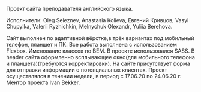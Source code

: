 Проект сайта преподавателя английского языка.

Исполнители: Oleg Seleznev,
             Anastasia Kolieva,
             Eвгений Кривцов,
             Vasyl Chupylka,
             Valerii Ryzhichkin,
             Melnychuk Olexandr,
             Yuliia Berehova.
             
Сайт выполнен по адаптивной вёрстке,в трёх вариантах под мобильный телефон, планшет и ПК. 
Все работа выполнена с использованием Flexbox. Именование классов по ВЕМ. В проекте использовался SASS.
В header сайта оформленно всплывающее окно(для мобильного телефона и планшета)(требуются корректировки).
На сайте присутствует форма для отправки информации о потенциальных клиентах.
Проект осуществлялся в течении недели, в период с 17.06.20 по 24.06.20 г.
Ментор проекта Ivan Bekker.
